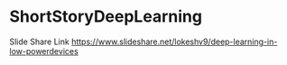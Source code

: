 # ShortStoryDeepLearning

Slide Share Link
https://www.slideshare.net/lokeshv9/deep-learning-in-low-powerdevices

